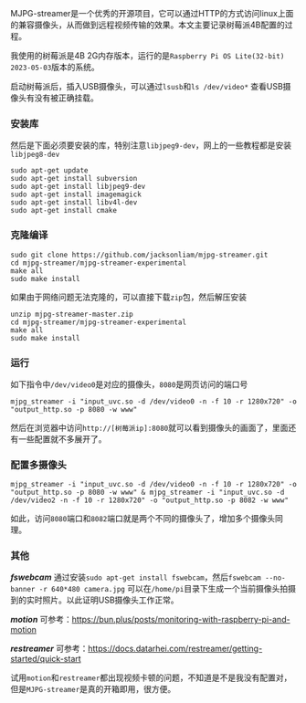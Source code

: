 MJPG-streamer是一个优秀的开源项目，它可以通过HTTP的方式访问linux上面的兼容摄像头，从而做到远程视频传输的效果。本文主要记录树莓派4B配置的过程。

我使用的树莓派是4B 2G内存版本，运行的是`Raspberry Pi OS Lite(32-bit) 2023-05-03`版本的系统。

启动树莓派后，插入USB摄像头，可以通过`lsusb`和`ls /dev/video*` 查看USB摄像头有没有被正确挂载。

### 安装库
然后是下面必须要安装的库，特别注意`libjpeg9-dev`，网上的一些教程都是安装`libjpeg8-dev`

```
sudo apt-get update
sudo apt-get install subversion
sudo apt-get install libjpeg9-dev
sudo apt-get install imagemagick
sudo apt-get install libv4l-dev
sudo apt-get install cmake
```

### 克隆编译

```
sudo git clone https://github.com/jacksonliam/mjpg-streamer.git
cd mjpg-streamer/mjpg-streamer-experimental
make all
sudo make install
```
如果由于网络问题无法克隆的，可以直接下载`zip`包，然后解压安装
```
unzip mjpg-streamer-master.zip
cd mjpg-streamer/mjpg-streamer-experimental
make all
sudo make install
```

### 运行

如下指令中`/dev/video0`是对应的摄像头，`8080`是网页访问的端口号
```
mjpg_streamer -i "input_uvc.so -d /dev/video0 -n -f 10 -r 1280x720" -o "output_http.so -p 8080 -w www"
```
然后在浏览器中访问`http://[树莓派ip]:8080`就可以看到摄像头的画面了，里面还有一些配置就不多展开了。

### 配置多摄像头
```
mjpg_streamer -i "input_uvc.so -d /dev/video0 -n -f 10 -r 1280x720" -o "output_http.so -p 8080 -w www" & mjpg_streamer -i "input_uvc.so -d /dev/video2 -n -f 10 -r 1280x720" -o "output_http.so -p 8082 -w www"
```
如此，访问`8080`端口和`8082`端口就是两个不同的摄像头了，增加多个摄像头同理。

### 其他

***fswebcam***
通过安装`sudo apt-get install fswebcam`，然后`fswebcam --no-banner -r 640*480 camera.jpg` 可以在`/home/pi`目录下生成一个当前摄像头拍摄到的实时照片。以此证明USB摄像头工作正常。

***motion***
可参考：https://bun.plus/posts/monitoring-with-raspberry-pi-and-motion

***restreamer***
可参考：https://docs.datarhei.com/restreamer/getting-started/quick-start

试用`motion`和`restreamer`都出现视频卡顿的问题，不知道是不是我没有配置对，但是`MJPG-streamer`是真的开箱即用，很方便。
